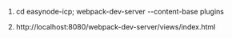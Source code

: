 1. cd easynode-icp; webpack-dev-server --content-base plugins

2. http://localhost:8080/webpack-dev-server/views/index.html